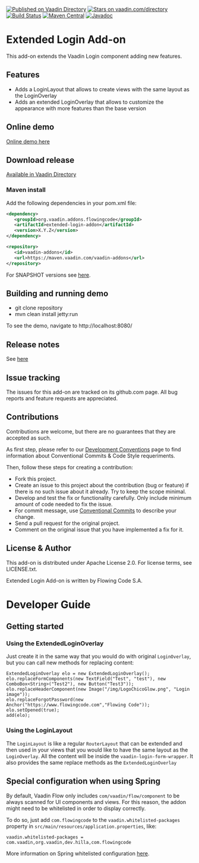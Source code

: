 [![Published on Vaadin Directory](https://img.shields.io/badge/Vaadin%20Directory-published-00b4f0.svg)](https://vaadin.com/directory/component/extended-login-add-on)
[![Stars on vaadin.com/directory](https://img.shields.io/vaadin-directory/star/extended-login-add-on.svg)](https://vaadin.com/directory/component/extended-login-add-on)
[![Build Status](https://jenkins.flowingcode.com/job/ExtendedLogin-addon/badge/icon)](https://jenkins.flowingcode.com/job/ExtendedLogin-addon)
[![Maven Central](https://img.shields.io/maven-central/v/org.vaadin.addons.flowingcode/extended-login)](https://mvnrepository.com/artifact/org.vaadin.addons.flowingcode/extended-login)
[![Javadoc](https://img.shields.io/badge/javadoc-00b4f0)](https://javadoc.flowingcode.com/artifact/org.vaadin.addons.flowingcode/extended-login)

# Extended Login Add-on

This add-on extends the Vaadin Login component adding new features.

## Features

* Adds a LoginLayout that allows to create views with the same layout as the LoginOverlay
* Adds an extended LoginOverlay that allows to customize the appearance with more features than the base version

## Online demo

[Online demo here](http://addonsv24.flowingcode.com/extended-login)

## Download release

[Available in Vaadin Directory](https://vaadin.com/directory/component/extended-login-addon)

### Maven install

Add the following dependencies in your pom.xml file:

```xml
<dependency>
   <groupId>org.vaadin.addons.flowingcode</groupId>
   <artifactId>extended-login-addon</artifactId>
   <version>X.Y.Z</version>
</dependency>
```
<!-- the above dependency should be updated with latest released version information -->

```xml
<repository>
   <id>vaadin-addons</id>
   <url>https://maven.vaadin.com/vaadin-addons</url>
</repository>
```

For SNAPSHOT versions see [here](https://maven.flowingcode.com/snapshots/).

## Building and running demo

- git clone repository
- mvn clean install jetty:run

To see the demo, navigate to http://localhost:8080/

## Release notes

See [here](https://github.com/FlowingCode/ExtendedLoginAddon/releases)

## Issue tracking

The issues for this add-on are tracked on its github.com page. All bug reports and feature requests are appreciated. 

## Contributions

Contributions are welcome, but there are no guarantees that they are accepted as such. 

As first step, please refer to our [Development Conventions](https://github.com/FlowingCode/DevelopmentConventions) page to find information about Conventional Commits & Code Style requeriments.

Then, follow these steps for creating a contribution:

- Fork this project.
- Create an issue to this project about the contribution (bug or feature) if there is no such issue about it already. Try to keep the scope minimal.
- Develop and test the fix or functionality carefully. Only include minimum amount of code needed to fix the issue.
- For commit message, use [Conventional Commits](https://github.com/FlowingCode/DevelopmentConventions/blob/main/conventional-commits.md) to describe your change.
- Send a pull request for the original project.
- Comment on the original issue that you have implemented a fix for it.

## License & Author

This add-on is distributed under Apache License 2.0. For license terms, see LICENSE.txt.

Extended Login Add-on is written by Flowing Code S.A.

# Developer Guide

## Getting started

### Using the ExtendedLoginOverlay

Just create it in the same way that you would do with original `LoginOverlay`, but you can call new methods for replacing content:

    ExtendedLoginOverlay elo = new ExtendedLoginOverlay();
    elo.replaceFormComponents(new TextField("Test", "test"), new ComboBox<String>("Test2"), new Button("Test3"));
    elo.replaceHeaderComponent(new Image("/img/LogoChicoGlow.png", "Login image"));
    elo.replaceForgotPassword(new Anchor("https://www.flowingcode.com","Flowing Code"));
    elo.setOpened(true);
    add(elo);

### Using the LoginLayout

The `LoginLayout` is like a regular `RouterLayout` that can be extended and then used in your views that you would like to have the same layout as the `LoginOverlay`. All the content will be inside the `vaadin-login-form-wrapper`. It also provides the same replace methods as the `ExtendedLoginOverlay`

## Special configuration when using Spring

By default, Vaadin Flow only includes ```com/vaadin/flow/component``` to be always scanned for UI components and views. For this reason, the addon might need to be whitelisted in order to display correctly. 

To do so, just add ```com.flowingcode``` to the ```vaadin.whitelisted-packages``` property in ```src/main/resources/application.properties```, like:

```vaadin.whitelisted-packages = com.vaadin,org.vaadin,dev.hilla,com.flowingcode```
 
More information on Spring whitelisted configuration [here](https://vaadin.com/docs/latest/integrations/spring/configuration/#configure-the-scanning-of-packages).
